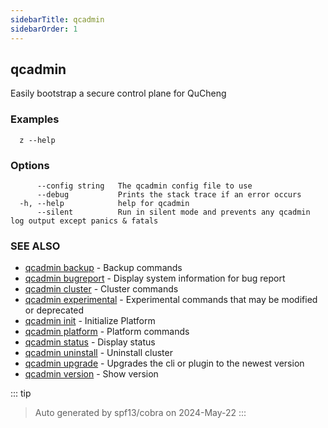 ```yaml
---
sidebarTitle: qcadmin
sidebarOrder: 1
---
```


## qcadmin

Easily bootstrap a secure control plane for QuCheng

### Examples

```
  z --help
```

### Options

```
      --config string   The qcadmin config file to use
      --debug           Prints the stack trace if an error occurs
  -h, --help            help for qcadmin
      --silent          Run in silent mode and prevents any qcadmin log output except panics & fatals
```

### SEE ALSO

* [qcadmin backup](backup.md)	 - Backup commands
* [qcadmin bugreport](bugreport.md)	 - Display system information for bug report
* [qcadmin cluster](cluster.md)	 - Cluster commands
* [qcadmin experimental](experimental.md)	 - Experimental commands that may be modified or deprecated
* [qcadmin init](init.md)	 - Initialize Platform
* [qcadmin platform](platform.md)	 - Platform commands
* [qcadmin status](status.md)	 - Display status
* [qcadmin uninstall](uninstall.md)	 - Uninstall cluster
* [qcadmin upgrade](upgrade.md)	 - Upgrades the cli or plugin to the newest version
* [qcadmin version](version.md)	 - Show version

::: tip
>Auto generated by spf13/cobra on 2024-May-22
:::